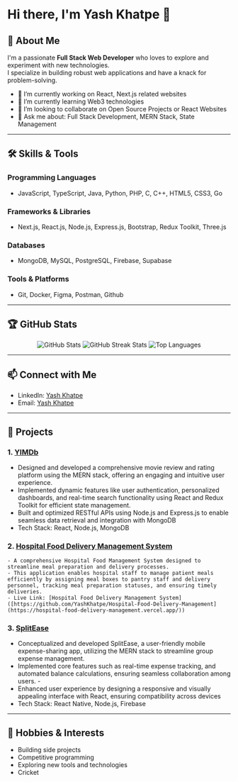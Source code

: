 # Hi there, I'm Yash Khatpe 👋

## 🚀 About Me
I'm a passionate **Full Stack Web Developer** who loves to explore and experiment with new technologies.  
I specialize in building robust web applications and have a knack for problem-solving.

- 🔭 I’m currently working on React, Next.js related websites
- 🌱 I’m currently learning Web3 technologies
- 👯 I’m looking to collaborate on Open Source Projects or React Websites
- 💬 Ask me about: Full Stack Development, MERN Stack, State Management

---

## 🛠️ Skills & Tools
### Programming Languages
- JavaScript, TypeScript, Java, Python, PHP, C, C++, HTML5, CSS3, Go

### Frameworks & Libraries
- Next.js, React.js, Node.js, Express.js, Bootstrap, Redux Toolkit, Three.js

### Databases
- MongoDB, MySQL, PostgreSQL, Firebase, Supabase

### Tools & Platforms
- Git, Docker, Figma, Postman, Github

---

## 🏆 GitHub Stats
<p align="center">
  <img src="https://github-readme-stats.vercel.app/api?username=YashKhatpe&show_icons=true&theme=radical" alt="GitHub Stats" />
  <img src="https://github-readme-streak-stats.herokuapp.com/?user=YashKhatpe&theme=radical" alt="GitHub Streak Stats" />
  <img src="https://github-readme-stats.vercel.app/api/top-langs/?username=YashKhatpe&layout=compact&theme=radical" alt="Top Languages" />
</p>

---

## 📫 Connect with Me
- LinkedIn: [Yash Khatpe](https://linkedin.com/in/yash-khatpe)
- Email: [Yash Khatpe](mailto:yashkhatpe0611@gmail.com)

---

## 📌 Projects
### 1. **[YIMDb](https://github.com/YashKhatpe/YIMDb)**
   - Designed and developed a comprehensive movie review and rating platform using the MERN stack, offering an engaging and intuitive user experience.
   - Implemented dynamic features like user authentication, personalized dashboards, and real-time search functionality using React and Redux Toolkit for efficient state management.
   - Built and optimized RESTful APIs using Node.js and Express.js to enable seamless data retrieval and integration with MongoDB
   - Tech Stack: React, Node.js, MongoDB
     
### 2. **[Hospital Food Delivery Management System](https://github.com/YashKhatpe/Hospital-Food-Delivery-Management)**
    - A comprehensive Hospital Food Management System designed to streamline meal preparation and delivery processes.
    - This application enables hospital staff to manage patient meals efficiently by assigning meal boxes to pantry staff and delivery personnel, tracking meal preparation statuses, and ensuring timely deliveries.
    - Live Link: [Hospital Food Delivery Management System]([https://github.com/YashKhatpe/Hospital-Food-Delivery-Management](https://hospital-food-delivery-management.vercel.app/))

### 3. **[SplitEase](https://github.com/YashKhatpe/React-Native-App)**
   -  Conceptualized and developed SplitEase, a user-friendly mobile expense-sharing app, utilizing the MERN stack to streamline group expense management.
   -  Implemented core features such as real-time expense tracking, and automated balance calculations, ensuring seamless collaboration among users.   -  
   -  Enhanced user experience by designing a responsive and visually appealing interface with React, ensuring compatibility across devices
   - Tech Stack: React Native, Node.js, Firebase

---

## 🌟 Hobbies & Interests
- Building side projects
- Competitive programming
- Exploring new tools and technologies
- Cricket
